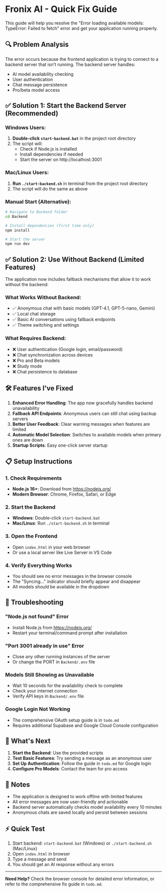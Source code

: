 # Fronix AI - Quick Fix Guide

This guide will help you resolve the "Error loading available models: TypeError: Failed to fetch" error and get your application running properly.

## 🔍 Problem Analysis

The error occurs because the frontend application is trying to connect to a backend server that isn't running. The backend server handles:
- AI model availability checking
- User authentication 
- Chat message persistence
- Pro/beta model access

## ✅ Solution 1: Start the Backend Server (Recommended)

### Windows Users:
1. **Double-click `start-backend.bat`** in the project root directory
2. The script will:
   - Check if Node.js is installed
   - Install dependencies if needed
   - Start the server on http://localhost:3001

### Mac/Linux Users:
1. **Run `./start-backend.sh`** in terminal from the project root directory
2. The script will do the same as above

### Manual Start (Alternative):
```bash
# Navigate to Backend folder
cd Backend

# Install dependencies (first time only)
npm install

# Start the server
npm run dev
```

## ✅ Solution 2: Use Without Backend (Limited Features)

The application now includes fallback mechanisms that allow it to work without the backend:

### What Works Without Backend:
- ✅ Anonymous chat with basic models (GPT-4.1, GPT-5-nano, Gemini)
- ✅ Local chat storage
- ✅ Basic AI conversations using fallback endpoints
- ✅ Theme switching and settings

### What Requires Backend:
- ❌ User authentication (Google login, email/password)
- ❌ Chat synchronization across devices
- ❌ Pro and Beta models
- ❌ Study mode
- ❌ Chat persistence to database

## 🛠️ Features I've Fixed

1. **Enhanced Error Handling**: The app now gracefully handles backend unavailability
2. **Fallback API Endpoints**: Anonymous users can still chat using backup servers
3. **Better User Feedback**: Clear warning messages when features are limited
4. **Automatic Model Selection**: Switches to available models when primary ones are down
5. **Startup Scripts**: Easy one-click server startup

## 📋 Setup Instructions

### 1. Check Requirements
- **Node.js 16+**: Download from https://nodejs.org/
- **Modern Browser**: Chrome, Firefox, Safari, or Edge

### 2. Start the Backend
- **Windows**: Double-click `start-backend.bat`
- **Mac/Linux**: Run `./start-backend.sh` in terminal

### 3. Open the Frontend
- Open `index.html` in your web browser
- Or use a local server like Live Server in VS Code

### 4. Verify Everything Works
- You should see no error messages in the browser console
- The "Syncing..." indicator should briefly appear and disappear
- All models should be available in the dropdown

## 🔧 Troubleshooting

### "Node.js not found" Error
- Install Node.js from https://nodejs.org/
- Restart your terminal/command prompt after installation

### "Port 3001 already in use" Error
- Close any other running instances of the server
- Or change the PORT in `Backend/.env` file

### Models Still Showing as Unavailable
- Wait 10 seconds for the availability check to complete
- Check your internet connection
- Verify API keys in `Backend/.env` file

### Google Login Not Working
- The comprehensive OAuth setup guide is in `todo.md`
- Requires additional Supabase and Google Cloud Console configuration

## 🚀 What's Next

1. **Start the Backend**: Use the provided scripts
2. **Test Basic Features**: Try sending a message as an anonymous user
3. **Set Up Authentication**: Follow the guide in `todo.md` for Google login
4. **Configure Pro Models**: Contact the team for pro access

## 📝 Notes

- The application is designed to work offline with limited features
- All error messages are now user-friendly and actionable
- Backend server automatically checks model availability every 10 minutes
- Anonymous chats are saved locally and persist between sessions

## ⚡ Quick Test

1. Start backend: `start-backend.bat` (Windows) or `./start-backend.sh` (Mac/Linux)  
2. Open `index.html` in browser
3. Type a message and send
4. You should get an AI response without any errors

---

**Need Help?** Check the browser console for detailed error information, or refer to the comprehensive fix guide in `todo.md`.
